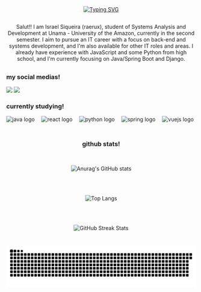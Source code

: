 <div align="center">
  <a href="https://git.io/typing-svg">
    <img src="https://readme-typing-svg.demolab.com?font=Fira+Code&weight=500&size=22&pause=1000&color=4B0082&center=true&vCenter=true&random=false&width=524&lines=%E2%8A%B9+welcome+to+my+profile!+%CB%99%E1%B5%95%CB%99+%E2%8A%B9+" alt="Typing SVG">
  </a>
</div>

##
<p align="center"> Salut!! I am Israel Siqueira (raerux), student of Systems Analysis and Development at Unama - University of the Amazon, currently in the second semester. I aim to pursue an IT career with a focus on back-end and systems development, and I'm also available for other IT roles and areas. I already have experience with JavaScript and some Python from high school, and I'm currently focusing on Java/Spring Boot and Django.

##

<img align="right" alt="" height="190px" src="./src/study.gif">

<h3 align="left">my social medias!</h3>

<div>
  <a href="https://www.linkedin.com/in/israel-siqueira-65aaba329/" target="_blank"><img src="https://img.shields.io/badge/LinkedIn-0077B5?style=for-the-badge&logo=linkedin&logoColor=white"  target="_blank"></a>
  <a href="https://x.com/lessemouse" target="_blank"><img src="https://img.shields.io/badge/X-000000?style=for-the-badge&logo=twitter&logoColor=white"  target="_blank"></a>
</div>

<h3 align="left">currently studying!</h3>

<div align="left">
  <img src="https://cdn.jsdelivr.net/gh/devicons/devicon/icons/java/java-original.svg" height="36" alt="java logo" />
  <img width="10" />
  <img src="https://cdn.jsdelivr.net/gh/devicons/devicon/icons/react/react-original.svg" height="36" alt="react logo" />
  <img width="10" />
  <img src="https://cdn.jsdelivr.net/gh/devicons/devicon/icons/python/python-original.svg" height="36" alt="python logo" />
  <img width="10" />
  <img src="https://cdn.jsdelivr.net/gh/devicons/devicon/icons/spring/spring-original.svg" height="36" alt="spring logo" />
  <img width="10" />
  <img src="https://cdn.jsdelivr.net/gh/devicons/devicon/icons/vuejs/vuejs-original.svg" height="36" alt="vuejs logo" />
  <img width="10" />
</div>

##
<div align="center">
  <h3>github stats!</h3>
  <br>

  ![Anurag's GitHub stats](https://github-readme-stats.vercel.app/api?username=raerux&show_icons=true&theme=dark&include_all_commits=true)

  <br><br>

  ![Top Langs](https://github-readme-stats.vercel.app/api/top-langs/?username=raerux&theme=dark)

  <br><br>

  <img src="https://github-readme-streak-stats.herokuapp.com/?user=raerux&theme=tokyonight&background=000000&ring=4B0082&fire=4B0082&currStreakLabel=FFFFFF&currStreakNum=FFFFFF&sideLabels=8B8B8B&sideNums=8B8B8B&dates=8B8B8B" alt="GitHub Streak Stats">
</div>

#
<picture align="center">
  <source media="(prefers-color-scheme: dark)" srcset="https://raw.githubusercontent.com/brunaferbz/brunaferbz/output/github-contribution-grid-snake-dark.svg">
  <source media="(prefers-color-scheme: light)" srcset="https://raw.githubusercontent.com/brunaferbz/brunaferbz/output/github-contribution-grid-snake-dark.svg">
  <img align="center" alt="github contribution grid snake animation" src="https://raw.githubusercontent.com/brunaferbz/brunaferbz/output/github-contribution-grid-snake.svg">
</picture>
